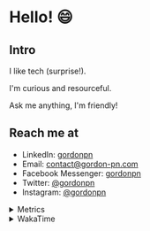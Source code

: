 # Hello! 😄

## Intro

I like tech (surprise!).

I'm curious and resourceful.

Ask me anything, I'm friendly!

## Reach me at

- LinkedIn: [gordonpn](https://www.linkedin.com/in/gordonpn/)
- Email: [contact@gordon-pn.com](mailto:contact@gordon-pn.com)
- Facebook Messenger: [gordonpn](https://www.messenger.com/t/Gordonpn)
- Twitter: [@gordonpn](https://twitter.com/Gordonpn)
- Instagram: [@gordonpn](https://www.instagram.com/gordonpn/)

<details>
  <summary>Metrics</summary>

  <img align="center" src="https://github.com/gordonpn/gordonpn/blob/master/github-metrics.svg" alt="GitHub Metrics">

</details>

<details>
  <summary>WakaTime</summary>

  <!--START_SECTION:waka-->
📊 **This Week I Spent My Time On** 

```text
💬 Programming Languages: 
Java                     11 hrs 25 mins      ███████████████████░░░░░░   75.07 % 
XML                      1 hr 46 mins        ███░░░░░░░░░░░░░░░░░░░░░░   11.63 % 
Brazil Dependency Config 1 hr 9 mins         ██░░░░░░░░░░░░░░░░░░░░░░░   07.65 % 
Bash                     46 mins             █░░░░░░░░░░░░░░░░░░░░░░░░   05.07 % 
Makefile                 3 mins              ░░░░░░░░░░░░░░░░░░░░░░░░░   00.35 % 

🔥 Editors: 
IntelliJ IDEA            14 hrs 36 mins      ████████████████████████░   96.06 % 
VS Code                  35 mins             █░░░░░░░░░░░░░░░░░░░░░░░░   03.94 % 
```


 Last Updated on 18/08/2024 16:21:41 UTC
<!--END_SECTION:waka-->
</details>
